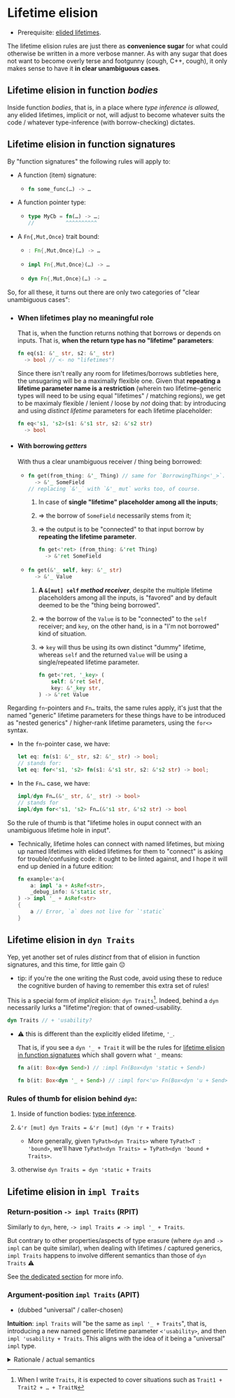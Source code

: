# Lifetime elision

  - Prerequisite: [elided lifetimes](./elided-lifetimes.md).

The lifetime elision rules are just there as **convenience sugar** for what could otherwise be written in a more verbose manner. As with any sugar that does not want to become overly terse and footgunny (cough, C++, cough), it only makes sense to have it **in clear unambiguous cases**.

## Lifetime elision in function _bodies_

Inside function _bodies_, that is, in a place where _type inference is allowed_, any elided lifetimes, implicit or not, will adjust to become whatever suits the code / whatever type-inference (with borrow-checking) dictates.

## Lifetime elision in function signatures

By "function signatures" the following rules will apply to:

  - A function (item) signature:
      - ```rs
        fn some_func(…) -> …
        ```

  - A function pointer type:
      - ```rs
        type MyCb = fn(…) -> …;
        //          ^^^^^^^^^^
        ```

  - A `Fn{,Mut,Once}` trait bound:
      - ```rs
        : Fn{,Mut,Once}(…) -> …
        ```
      - ```rs
        impl Fn{,Mut,Once}(…) -> …
        ```
      - ```rs
        dyn Fn{,Mut,Once}(…) -> …
        ```

So, for all these, it turns out there are only two categories of "clear unambiguous cases":

  - ### When lifetimes play no meaningful role

    That is, when the function returns nothing that borrows or depends on inputs. That is, **when the return type has no "lifetime" parameters**:

    ```rust
    fn eq(s1: &'_ str, s2: &'_ str)
      -> bool // <- no "lifetimes"!
    ```

    Since there isn't really any room for lifetimes/borrows subtleties here, the unsugaring will be a maximally flexible one. Given that **repeating a lifetime parameter name is a restriction** (wherein two lifetime-generic types will need to be using equal "lifetimes" / matching regions), we get to be maximaly flexible / lenient / loose by _not_ doing that: by introducing and using _distinct lifetime_ parameters for each lifetime placeholder:

    ```rust
    fn eq<'s1, 's2>(s1: &'s1 str, s2: &'s2 str)
      -> bool
    ```

  - #### With borrowing _getters_

    With thus a clear unambiguous receiver / thing being borrowed:

      - ```rust
        fn get(from_thing: &'_ Thing) // same for `BorrowingThing<'_>`.
          -> &'_ SomeField
        // replacing `&'_` with `&'_ mut` works too, of course.
        ```

         1. In case of **single "lifetime" placeholder among all the inputs**;
         1. ⇒ the borrow of `SomeField` necessarily stems from it;
         1. ⇒ the output is to be "connected" to that input borrow by **repeating the lifetime parameter**.

            ```rs
            fn get<'ret> (from_thing: &'ret Thing)
              -> &'ret SomeField
            ```

      - ```rust
        fn get(&'_ self, key: &'_ str)
          -> &'_ Value
        ```

         1. **A `&[mut] self` _method receiver_**, despite the multiple lifetime placeholders among all the inputs, is "favored" and by default deemed to be the "thing being borrowed".
         1. ⇒ the borrow of the `Value` is to be "connected" to the `self` receiver; and `key`, on the other hand, is in a "I'm not borrowed" kind of situation.
         1. ⇒ `key` will thus be using its own distinct "dummy" lifetime, whereas `self` and the returned `Value` will be using a single/repeated lifetime parameter.

            ```rs
            fn get<'ret, '_key> (
                self: &'ret Self,
                key: &'_key str,
            ) -> &'ret Value
            ```

Regarding `fn`-pointers and `Fn…` traits, the same rules apply, it's just that the named "generic" lifetime parameters for these things have to be introduced as "nested generics" / higher-rank lifetime parameters, using the `for<>` syntax.

  - In the `fn`-pointer case, we have:
    ```rs
    let eq: fn(s1: &'_ str, s2: &'_ str) -> bool;
    // stands for:
    let eq: for<'s1, 's2> fn(s1: &'s1 str, s2: &'s2 str) -> bool;
    ```

  - In the `Fn…` case, we have:
    ```rs
    impl/dyn Fn…(&'_ str, &'_ str) -> bool>
    // stands for
    impl/dyn for<'s1, 's2> Fn…(&'s1 str, &'s2 str) -> bool
    ```

So the rule of thumb is that "lifetime holes in ouput connect with an unambiguous lifetime hole in input".

  - Technically, lifetime holes can connect with named lifetimes, but mixing up named lifetimes with elided lifetimes for them to "connect" is asking for trouble/confusing code: it ought to be linted against, and I hope it will end up denied in a future edition:

    ```rs
    fn example<'a>(
        a: impl 'a + AsRef<str>,
        _debug_info: &'static str,
    ) -> impl '_ + AsRef<str>
    {
        a // Error, `a` does not live for `'static`
    }
    ```

## Lifetime elision in `dyn Traits`

Yep, yet another set of rules _distinct_ from that of elision in function signatures, and this time, for little gain 😔

  - tip: if you're the one writing the Rust code, avoid using these to reduce the cognitive burden of having to remember this extra set of rules!

This is a special form of _implicit_ elision: `dyn Traits`[^traits]. Indeed, behind a `dyn` necessarily lurks a "lifetime"/region: that of owned-usability.

```rs
dyn Traits // + 'usability?
```

  - ⚠️ this is different than the explicitly elided lifetime, `'_`.

    That is, if you see a `dyn '_ + Trait` it will be the rules for [lifetime elision in function signatures](#lifetime-elision-in-function-signatures) which shall govern what `'_` means:

    ```rs
    fn a(it: Box<dyn Send>) // :impl Fn(Box<dyn 'static + Send>)

    fn b(it: Box<dyn '_ + Send>) // :impl for<'u> Fn(Box<dyn 'u + Send>)
    ```

[^traits]: When I write `Traits`, it is expected to cover situations such as `Trait1 + Trait2 + … + TraitN`

### Rules of thumb for elision behind `dyn`:

 1. Inside of function bodies: [type inference](#lifetime-elision-in-function-bodies).

 1. `&'r [mut] dyn Traits = &'r [mut] (dyn 'r + Traits)`

      - More generally, given `TyPath<dyn Traits>` where `TyPath<T : 'bound>`, we'll have `TyPath<dyn Traits> = TyPath<dyn 'bound + Traits>`.

 1. otherwise `dyn Traits = dyn 'static + Traits`

## Lifetime elision in `impl Traits`

### Return-position `-> impl Traits` (RPIT)

Similarly to `dyn`, here, `-> impl Traits ≠ -> impl '_ + Traits`.

But contrary to other properties/aspects of type erasure (where `dyn` and `-> impl` can be quite similar), when dealing with lifetimes / captured generics, `impl Traits` happens to involve different semantics than those of `dyn Traits` ⚠️

See [the dedicated section](return-position-impl-trait.md) for more info.


### Argument-position `impl Traits` (APIT)

  - (dubbed "universal" / caller-chosen)

**Intuition**: `impl Traits` will "be the same as `impl '_ + Traits`", that is, introducing a new named generic lifetime parameter `<'usability>`, and then `impl 'usability + Traits`. This aligns with the idea of it being a "universal" `impl` type.

<details><summary>Rationale / actual semantics</summary>

These are kind of analogous to the following:

For each `impl Traits` occurrence,
 1. introducing a new generic _type_ parameter: `<T>`
 1. bounded by the `Traits`: `where T : Traits`
 1. and replacing the `impl Traits` with that parameter: `T`.

```rs
fn example(a: impl Send, b: impl Send)
// is the "same" as:
fn example<A, B>(a: A, b: B)
where
    A : Send,
    B : Send,
```

  - the only difference will be that in the latter signature, callers will be able to use turbofish to specify the actual choices of `A` or `B`, whereas in the former case this will be left for type inference.

___

</details>
